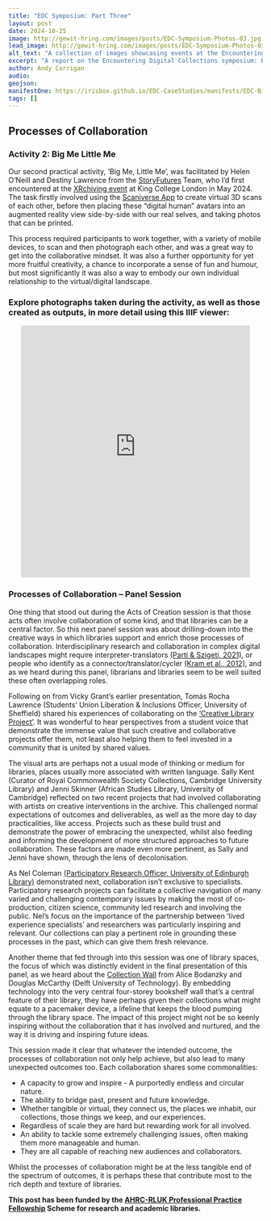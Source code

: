 ```yaml
---
title: "EDC Symposium: Part Three"
layout: post
date: 2024-10-25
image: http://gewit-hring.com/images/posts/EDC-Symposium-Photos-03.jpg
lead_image: http://gewit-hring.com/images/posts/EDC-Symposium-Photos-03.jpg
alt_text: "A collection of images showcasing events at the Encountering Digital Collections symposium"
excerpt: "A report on the Encountering Digital Collections symposium: Processes of Collaboration. (Part Three of ???)"
author: Andy Corrigan
audio:
geojson: 
manifestOne: https://irisbox.github.io/EDC-CaseStudies/manifests/EDC-BigMe-LittleMe.json
tags: []
---
```

## Processes of Collaboration

### Activity 2: Big Me Little Me

Our second practical activity, ‘Big Me, Little Me’, was facilitated by Helen O’Neill and Destiny Lawrence from the [StoryFutures](https://www.storyfutures.com/) Team, who I’d first encountered at the [XRchiving event](https://gewit-hring.com/journal/xrchiving/) at King College London in  May 2024. The task firstly involved using the [Scaniverse App](https://scaniverse.com/) to create virtual 3D scans of each other, before then placing these “digital human” avatars into an augmented reality view side-by-side with our real selves, and taking photos that can be printed. 

This process required participants to work together, with a variety of mobile devices, to scan and then photograph each other, and was a great way to get into the collaborative mindset. It was also a further opportunity for yet more fruitful creativity, a chance to incorporate a sense of fun and humour, but most significantly it was also a way to embody our own individual relationship to the virtual/digital landscape.

### Explore photographs taken during the activity, as well as those created as outputs, in more detail using this IIIF viewer:

<p align="center"><iframe src="https://fitzmuseum.cam.ac.uk/uv.html#?manifest={{ page.manifestOne }}&c=0&m=0&cv=0&config=&locales=en-GB:English (GB),cy-GB:Cymraeg,fr-FR:Français (FR),pl-PL:Polski,sv-SE:Svenska&r=0" width="90%" height="500" allowfullscreen frameborder="0"></iframe></p>

### Processes of Collaboration – Panel Session

One thing that stood out during the Acts of Creation session is that those acts often involve collaboration of some kind, and that libraries can be a central factor. So this next panel session was about drilling-down into the creative ways in which libraries support and enrich those processes of collaboration. Interdisciplinary research and collaboration in complex digital landscapes might require interpreter-translators [(Parti & Szigeti, 2021)](https://doi.org/10.1080/23311886.2021.1970880), or people who identify as a connector/translator/cycler [(Kram et al., 2012)](https://doi.org/10.1177/0021886312439097), and as we heard during this panel, librarians and libraries seem to be well suited these often overlapping roles.  

Following on from Vicky Grant’s earlier presentation, Tomás Rocha Lawrence (Students’ Union Liberation & Inclusions Officer, University of Sheffield) shared his experiences of collaborating on the [‘Creative Library Project’](https://sites.google.com/sheffield.ac.uk/thecreativelibrary). It was wonderful to hear perspectives from a student voice that demonstrate the immense value that such creative and collaborative projects offer them, not least also helping them to feel invested in a community that is united by shared values. 

The visual arts are perhaps not a usual mode of thinking or medium for libraries, places usually more associated with written language. Sally Kent (Curator of Royal Commonwealth Society Collections, Cambridge University Library) and Jenni Skinner (African Studies Library, University of Cambridge) reflected on two recent projects that had involved collaborating with artists on creative interventions in the archive. This challenged normal expectations of outcomes and deliverables, as well as the more day to day practicalities, like access. Projects such as these build trust and demonstrate the power of embracing the unexpected, whilst also feeding and informing the development of more structured approaches to future collaboration. These factors are made even more pertinent, as Sally and Jenni have shown, through the lens of decolonisation. 

As Nel Coleman [(Participatory Research Officer, University of Edinburgh Library)]( https://library.ed.ac.uk/research-support/participation) demonstrated next, collaboration isn’t exclusive to specialists. Participatory research projects can facilitate a collective navigation of many varied and challenging contemporary issues by making the most of co-production, citizen science, community led research and involving the public. Nel’s focus on the importance of the partnership between ‘lived experience specialists’ and researchers was particularly inspiring and relevant. Our collections can play a pertinent role in grounding these processes in the past, which can give them fresh relevance. 

Another theme that fed through into this session was one of library spaces, the focus of which was distinctly evident in the final presentation of this panel, as we heard about the [Collection Wall]( https://www.tudelft.nl/library/collection-wall) from Alice Bodanzky and Douglas McCarthy (Delft University of Technology). By embedding technology into the very central four-storey bookshelf wall that’s a central feature of their library, they have perhaps given their collections what might equate to a pacemaker device, a lifeline that keeps the blood pumping through the library space. The impact of this project might not be so keenly inspiring without the collaboration that it has involved and nurtured, and the way it is driving and inspiring future ideas. 

This session made it clear that whatever the intended outcome, the processes of collaboration not only help achieve, but also lead to many unexpected outcomes too. Each collaboration shares some commonalities:
- A capacity to grow and inspire - A purportedly endless and circular nature. 
- The ability to bridge past, present and future knowledge.
- Whether tangible or virtual, they connect us, the places we inhabit, our collections, those things we keep, and our experiences. 
- Regardless of scale they are hard but rewarding work for all involved. 
- An ability to tackle some extremely challenging issues, often making them more manageable and human.
- They are all capable of reaching new audiences and collaborators. 

Whilst the processes of collaboration might be at the less tangible end of the spectrum of outcomes, it is perhaps these that contribute most to the rich depth and texture of libraries. 

**This post has been funded by the [AHRC-RLUK Professional Practice Fellowship](https://www.rluk.ac.uk/ppfs-fellows-2/) Scheme for research and academic libraries.**  
